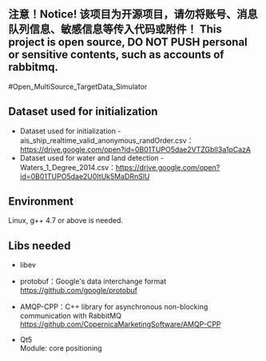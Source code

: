 ## 注意！Notice! 该项目为开源项目，请勿将账号、消息队列信息、敏感信息等传入代码或附件！ This project is open source, DO NOT PUSH personal or sensitive contents, such as accounts of rabbitmq.


#Open_MultiSource_TargetData_Simulator
## Dataset used for initialization  
- Dataset used for initialization - ais_ship_realtime_valid_anonymous_randOrder.csv：https://drive.google.com/open?id=0B01TUPO5dae2VTZGblI3a1pCazA  
- Dataset used for water and land detection - Waters_1_Degree_2014.csv：https://drive.google.com/open?id=0B01TUPO5dae2U0ItUk5MaDRnSlU  

## Environment  
Linux, g++ 4.7 or above is needed.  

## Libs needed  
- libev  

- protobuf：Google's data interchange format  
https://github.com/google/protobuf  

- AMQP-CPP：C++ library for asynchronous non-blocking communication with RabbitMQ  
https://github.com/CopernicaMarketingSoftware/AMQP-CPP  

- Qt5  
Module: core  positioning 